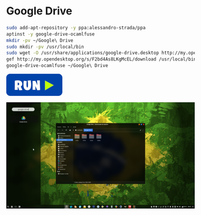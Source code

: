 # Google Drive
```bash
sudo add-apt-repository -y ppa:alessandro-strada/ppa
aptinst -y google-drive-ocamlfuse
mkdir -pv ~/Google\ Drive
sudo mkdir -pv /usr/local/bin
sudo wget -O /usr/share/applications/google-drive.desktop http://my.opendesktop.org/s/L234JfnxHwZRSML/download #update-link
gef http://my.opendesktop.org/s/F2bd4As8LKgMcEL/download /usr/local/bin/google-drive.sh #update-link
google-drive-ocamlfuse ~/Google\ Drive
```
[![bashrun](../images/bashrun.png)](br:google-drive)

![google-drive](../images/google-drive.png)